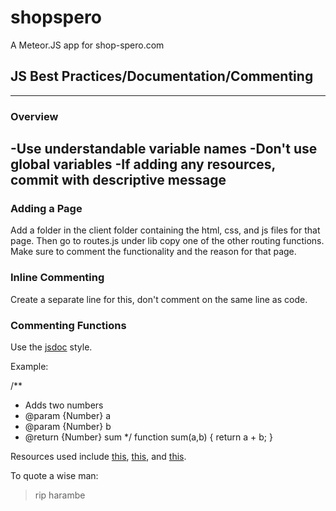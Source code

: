 # shopspero
A Meteor.JS app for shop-spero.com


## JS Best Practices/Documentation/Commenting
--------------
### Overview
-Use understandable variable names
-Don't use global variables
-If adding any resources, commit with descriptive message
-


### Adding a Page
Add a folder in the client folder containing the html, css, and js files for that page. Then go to routes.js under lib copy one of the other routing functions. Make sure to comment the functionality and the reason for that page.

### Inline Commenting
Create a separate line for this, don't comment on the same line as code.

### Commenting Functions
Use the [jsdoc](https://github.com/jsdoc3/jsdoc) style.

Example:

/**
 * Adds two numbers
 * @param {Number} a 
 * @param {Number} b
 * @return {Number} sum
 */
 function sum(a,b) { 
   return a + b;
 }



 Resources used include [this](http://stackoverflow.com/questions/10126310/does-javascript-have-a-standard-for-commenting-functions), [this](https://www.thinkful.com/learn/javascript-best-practices-1/), and [this](http://www.hongkiat.com/blog/source-code-comment-styling-tips/).

To quote a wise man:
> rip harambe
